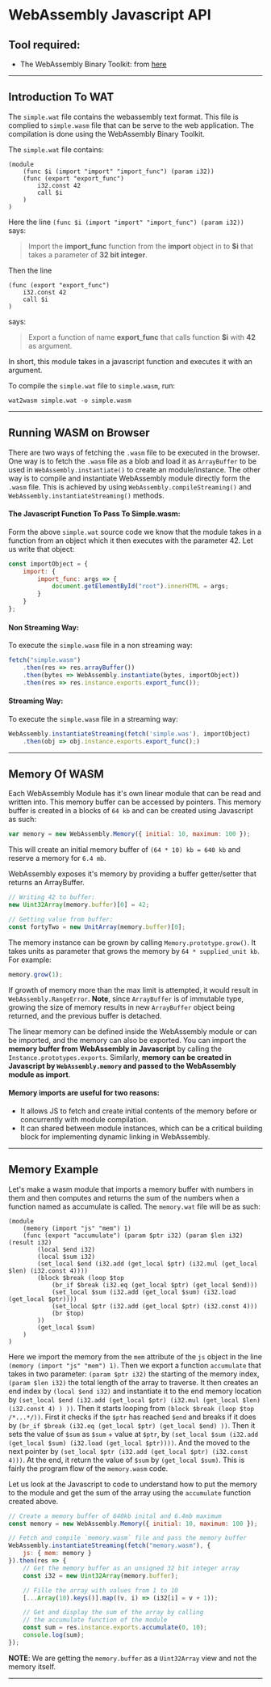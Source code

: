 # WebAssembly Javascript API

## Tool required:

-   The WebAssembly Binary Toolkit: from [here](https://github.com/webassembly/wabt)

---

## Introduction To WAT

The `simple.wat` file contains the webassembly text format. This file is complied to `simple.wasm` file that can be serve to the web application. The compilation is done using the WebAssembly Binary Toolkit.

The `simple.wat` file contains:

```wat
(module
    (func $i (import "import" "import_func") (param i32))
    (func (export "export_func")
        i32.const 42
        call $i
    )
)
```

Here the line `(func $i (import "import" "import_func") (param i32))` says:

> Import the **import_func** function from the **import** object in to **\$i** that takes a parameter of **32 bit integer**.

Then the line

```
(func (export "export_func")
    i32.const 42
    call $i
)
```

says:

> Export a function of name **export_func** that calls function **\$i** with **42** as argument.

In short, this module takes in a javascript function and executes it with an argument.

To compile the `simple.wat` file to `simple.wasm`, run:

```
wat2wasm simple.wat -o simple.wasm
```

---

## Running WASM on Browser

There are two ways of fetching the `.wasm` file to be executed in the browser. One way is to fetch the `.wasm` file as a blob and load it as `ArrayBuffer` to be used in `WebAssembly.instantiate()` to create an module/instance. The other way is to compile and instantiate WebAssembly module directly form the `.wasm` file. This is achieved by using `WebAssembly.compileStreaming()` and `WebAssembly.instantiateStreaming()` methods.

#### The Javascript Function To Pass To Simple.wasm:

Form the above `simple.wat` source code we know that the module takes in a function from an object which it then executes with the parameter 42. Let us write that object:

```javascript
const importObject = {
    import: {
        import_func: args => {
            document.getElementById("root").innerHTML = args;
        }
    }
};
```

#### Non Streaming Way:

To execute the `simple.wasm` file in a non streaming way:

```javascript
fetch("simple.wasm")
    .then(res => res.arrayBuffer())
    .then(bytes => WebAssembly.instantiate(bytes, importObject))
    .then(res => res.instance.exports.export_func());
```

#### Streaming Way:

To execute the `simple.wasm` file in a streaming way:

```javascript
WebAssembly.instantiateStreaming(fetch('simple.was'), importObject)
    .then(obj => obj.instance.exports.export_func();)
```

---

## Memory Of WASM

Each WebAssembly Module has it's own linear module that can be read and written into. This memory buffer can be accessed by pointers. This memory buffer is created in a blocks of `64 kb` and can be created using Javascript as such:

```javascript
var memory = new WebAssembly.Memory({ initial: 10, maximum: 100 });
```

This will create an initial memory buffer of `(64 * 10) kb = 640 kb` and reserve a memory for `6.4 mb`.

WebAssembly exposes it's memory by providing a buffer getter/setter that returns an ArrayBuffer.

```javascript
// Writing 42 to buffer:
new Uint32Array(memory.buffer)[0] = 42;

// Getting value from buffer:
const fortyTwo = new UnitArray(memory.buffer)[0];
```

The memory instance can be grown by calling `Memory.prototype.grow()`. It takes units as parameter that grows the memory by `64 * supplied_unit kb`. For example:

```javascript
memory.grow(1);
```

If growth of memory more than the max limit is attempted, it would result in `WebAssembly.RangeError`. **Note**, since `ArrayBuffer` is of immutable type, growing the size of memory results in new `ArrayBuffer` object being returned, and the previous buffer is detached.

The linear memory can be defined inside the WebAssembly module or can be imported, and the memory can also be exported. You can import the **memory buffer from WebAssembly in Javascript** by calling the `Instance.prototypes.exports`. Similarly, **memory can be created in Javascript by `WebAssembly.memory` and passed to the WebAssembly module as import**.

#### Memory imports are useful for two reasons:

-   It allows JS to fetch and create initial contents of the memory before or concurrently with module compilation.
-   It can shared between module instances, which can be a critical building block for implementing dynamic linking in WebAssembly.

---

## Memory Example

Let's make a wasm module that imports a memory buffer with numbers in them and then computes and returns the sum of the numbers when a function named as accumulate is called. The `memory.wat` file will be as such:

```wat
(module
    (memory (import "js" "mem") 1)
    (func (export "accumulate") (param $ptr i32) (param $len i32) (result i32)
        (local $end i32)
        (local $sum i32)
        (set_local $end (i32.add (get_local $ptr) (i32.mul (get_local $len) (i32.const 4))))
        (block $break (loop $top
            (br_if $break (i32.eq (get_local $ptr) (get_local $end)))
            (set_local $sum (i32.add (get_local $sum) (i32.load (get_local $ptr))))
            (set_local $ptr (i32.add (get_local $ptr) (i32.const 4)))
            (br $top)
        ))
        (get_local $sum)
    )
)
```

Here we import the memory from the `mem` attribute of the `js` object in the line `(memory (import "js" "mem") 1)`. Then we export a function `accumulate` that takes in two parameter: `(param $ptr i32)` the starting of the memory index, `(param $len i32)` the total length of the array to traverse. It then creates an end index by `(local $end i32)` and instantiate it to the end memory location by `(set_local $end (i32.add (get_local $ptr) (i32.mul (get_local $len) (i32.const 4) ) ))`. Then it starts looping from `(block $break (loop $top /*...*/))`. First it checks if the `$ptr` has reached `$end` and breaks if it does by `(br_if $break (i32.eq (get_local $ptr) (get_local $end) ))`. Then it sets the value of `$sum` as `$sum` + value at `$ptr`, by `(set_local $sum (i32.add (get_local $sum) (i32.load (get_local $ptr))))`. And the moved to the next pointer by `(set_local $ptr (i32.add (get_local $ptr) (i32.const 4)))`. At the end, it return the value of `$sum` by `(get_local $sum)`. This is fairly the program flow of the `memory.wasm` code.

Let us look at the Javascript to code to understand how to put the memory to the module and get the sum of the array using the `accumulate` function created above.

```javascript
// Create a memory buffer of 640kb inital and 6.4mb maximum
const memory = new WebAssembly.Memory({ initial: 10, maximum: 100 });

// Fetch and compile `memory.wasm` file and pass the memory buffer
WebAssembly.instantiateStreaming(fetch("memory.wasm"), {
    js: { mem: memory }
}).then(res => {
    // Get the memory buffer as an unsigned 32 bit integer array
    const i32 = new Uint32Array(memory.buffer);

    // Fille the array with values from 1 to 10
    [...Array(10).keys()].map((v, i) => (i32[i] = v + 1));

    // Get and display the sum of the array by calling
    // the accumulate function of the module
    const sum = res.instance.exports.accumulate(0, 10);
    console.log(sum);
});
```

**NOTE**: We are getting the `memory.buffer` as a `Uint32Array` view and not the memory itself.

---

